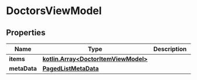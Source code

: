 
# DoctorsViewModel

## Properties
Name | Type | Description | Notes
------------ | ------------- | ------------- | -------------
**items** | [**kotlin.Array&lt;DoctorItemViewModel&gt;**](DoctorItemViewModel.md) |  |  [optional]
**metaData** | [**PagedListMetaData**](PagedListMetaData.md) |  |  [optional]



